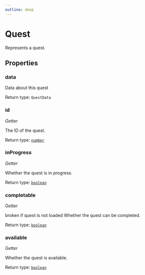 ```yaml
---
outline: deep
---
```

# Quest

Represents a quest.

## Properties

### data
Data about this quest


Return type: `QuestData`

### id
*Getter*

The ID of the quest.


Return type: <code><a href="https://developer.mozilla.org/en-US/docs/Web/JavaScript/Reference/Global_Objects/Number">number</a></code>

### inProgress
*Getter*

Whether the quest is in progress.


Return type: <code><a href="https://developer.mozilla.org/en-US/docs/Web/JavaScript/Reference/Global_Objects/Boolean">boolean</a></code>

### completable
*Getter*

broken if quest is not loaded
Whether the quest can be completed.


Return type: <code><a href="https://developer.mozilla.org/en-US/docs/Web/JavaScript/Reference/Global_Objects/Boolean">boolean</a></code>

### available
*Getter*

Whether the quest is available.


Return type: <code><a href="https://developer.mozilla.org/en-US/docs/Web/JavaScript/Reference/Global_Objects/Boolean">boolean</a></code>

